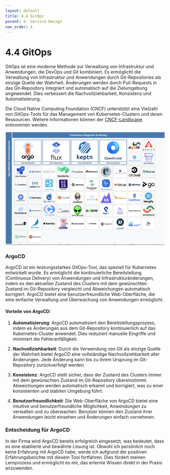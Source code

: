 ```yaml
---
layout: default
title: 4.4 GitOps
parent: 4. Service Design
nav_order: 4
---
```


# 4.4 GitOps

GitOps ist eine moderne Methode zur Verwaltung von Infrastruktur und Anwendungen, die DevOps und Git kombiniert. Es ermöglicht die Verwaltung von Infrastruktur und Anwendungen durch Git-Repositories als einzige Quelle der Wahrheit. Änderungen werden durch Pull-Requests in das Git-Repository integriert und automatisch auf die Zielumgebung angewendet. Dies verbessert die Nachvollziehbarkeit, Konsistenz und Automatisierung.

Die Cloud Native Computing Foundation (CNCF) unterstützt eine Vielzahl von GitOps-Tools für das Management von Kubernetes-Clustern und deren Ressourcen. Weitere Informationen können der [CNCF-Landscape](https://landscape.cncf.io/) entnommen werden.

![cncf-landscape-gitops](../../resources/images/cncf-cicd-landscape.png)

### ArgoCD

ArgoCD ist ein leistungsstarkes GitOps-Tool, das speziell für Kubernetes entwickelt wurde. Es ermöglicht die kontinuierliche Bereitstellung (Continuous Delivery) von Anwendungen und Infrastrukturänderungen, indem es den aktuellen Zustand des Clusters mit dem gewünschten Zustand im Git-Repository vergleicht und Abweichungen automatisch korrigiert. ArgoCD bietet eine benutzerfreundliche Web-Oberfläche, die eine einfache Verwaltung und Überwachung von Anwendungen ermöglicht.

#### Vorteile von ArgoCD:

1. **Automatisierung**:
   ArgoCD automatisiert den Bereitstellungsprozess, indem es Änderungen aus dem Git-Repository kontinuierlich auf das Kubernetes-Cluster anwendet. Dies reduziert manuelle Eingriffe und minimiert die Fehleranfälligkeit.

2. **Nachvollziehbarkeit**:
   Durch die Verwendung von Git als einzige Quelle der Wahrheit bietet ArgoCD eine vollständige Nachvollziehbarkeit aller Änderungen. Jede Änderung kann bis zu ihrem Ursprung im Git-Repository zurückverfolgt werden.

3. **Konsistenz**:
   ArgoCD stellt sicher, dass der Zustand des Clusters immer mit dem gewünschten Zustand im Git-Repository übereinstimmt. Abweichungen werden automatisch erkannt und korrigiert, was zu einer konsistenten und stabilen Umgebung führt.

4. **Benutzerfreundlichkeit**:
   Die Web-Oberfläche von ArgoCD bietet eine intuitive und benutzerfreundliche Möglichkeit, Anwendungen zu verwalten und zu überwachen. Benutzer können den Zustand ihrer Anwendungen leicht einsehen und Änderungen einfach vornehmen.

### Entscheidung für ArgoCD

In der Firma wird ArgoCD bereits erfolgreich eingesetzt, was bedeutet, dass es eine etablierte und bewährte Lösung ist. Obwohl ich persönlich noch keine Erfahrung mit ArgoCD habe, werde ich aufgrund der positiven Erfahrungsberichte mit diesem Tool fortfahren. Dies fördert meinen Lernprozess und ermöglicht es mir, das erlernte Wissen direkt in der Praxis anzuwenden.
